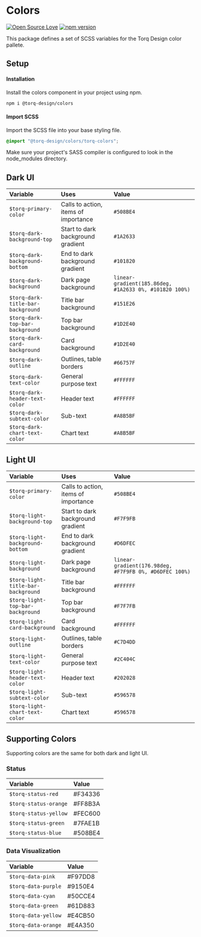 # Colors

[![Open Source Love](https://badges.frapsoft.com/os/mit/mit.svg?v=102)](https://github.com/ellerbrock/open-source-badge/)
[![npm version](https://badge.fury.io/js/%40torq-design%2Fcolors.svg)](https://badge.fury.io/js/%40torq-design%2Fcolors)

This package defines a set of SCSS variables for the Torq Design color pallete.


<!-- #### [Demo in StackBlitz](https://stackblitz.com/edit/torq-typography-demo) -->

<!-- #### [Full Documentation](torqwebsite) -->


## Setup

#### Installation
Install the colors component in your project using npm.

```bash
npm i @torq-design/colors
```

#### Import SCSS

Import the SCSS file into your base styling file.

```css
@import "@torq-design/colors/torq-colors";
```

Make sure your project's SASS compiler is configured to look in the node_modules directory.


## Dark UI
| Variable                            | Uses                                 | Value     |
| :---------------------------------  | :----------------------------------  | :-------  |
| `$torq-primary-color`               | Calls to action, items of importance | `#508BE4` |
| `$torq-dark-background-top`         | Start to dark background gradient    | `#1A2633` |
| `$torq-dark-background-bottom`      | End to dark background gradient      | `#101820` |
| `$torq-dark-background`             | Dark page background                 | `linear-gradient(185.86deg, #1A2633 0%, #101820 100%)` |
| `$torq-dark-title-bar-background`   | Title bar background                 | `#151E26` |
| `$torq-dark-top-bar-background`     | Top bar background                   | `#1D2E40` |
| `$torq-dark-card-background`        | Card background                      | `#1D2E40` |
| `$torq-dark-outline`                | Outlines, table borders              | `#66757F` |
| `$torq-dark-text-color`             | General purpose text                 | `#FFFFFF` |
| `$torq-dark-header-text-color`      | Header text                          | `#FFFFFF` |
| `$torq-dark-subtext-color`          | Sub-text                             | `#A8B5BF` |
| `$torq-dark-chart-text-color`       | Chart text                           | `#A8B5BF` |


## Light UI
| Variable                            | Uses                                 | Value     |
| :---------------------------------  | :----------------------------------  | :-------  |
| `$torq-primary-color`               | Calls to action, items of importance | `#508BE4` |
| `$torq-light-background-top`        | Start to dark background gradient    | `#F7F9FB` |
| `$torq-light-background-bottom`     | End to dark background gradient      | `#D6DFEC` |
| `$torq-light-background`            | Dark page background                 | `linear-gradient(176.98deg, #F7F9FB 0%, #D6DFEC 100%)` |
| `$torq-light-title-bar-background`  | Title bar background                 | `#FFFFFF` |
| `$torq-light-top-bar-background`    | Top bar background                   | `#F7F7FB` |
| `$torq-light-card-background`       | Card background                      | `#FFFFFF` |
| `$torq-light-outline`               | Outlines, table borders              | `#C7D4DD` |
| `$torq-light-text-color`            | General purpose text                 | `#2C404C` |
| `$torq-light-header-text-color`     | Header text                          | `#202028` |
| `$torq-light-subtext-color`         | Sub-text                             | `#596578` |
| `$torq-light-chart-text-color`      | Chart text                           | `#596578` |

## Supporting Colors

Supporting colors are the same for both dark and light UI.

### Status

| Variable                            | Value     |
| :---------------------------------  | :-------  |
| `$torq-status-red`                  | #F34336   |
| `$torq-status-orange`               | #FF8B3A   |
| `$torq-status-yellow`               | #FEC600   |
| `$torq-status-green`                | #7FAE1B   |
| `$torq-status-blue`                 | #508BE4   |

### Data Visualization

| Variable                            | Value     |
| :---------------------------------  | :-------  |
| `$torq-data-pink`                   | #F97DD8   |
| `$torq-data-purple`                 | #9150E4   |
| `$torq-data-cyan`                   | #50CCE4   |
| `$torq-data-green`                  | #61D883   |
| `$torq-data-yellow`                 | #E4CB50   |
| `$torq-data-orange`                 | #E4A350   |